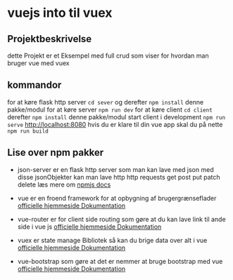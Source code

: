 # vuejs into til vuex

## Projektbeskrivelse
dette Projekt er et Eksempel med full crud som viser for hvordan man bruger vue med vuex

## kommandor 
for at køre flask http server `cd sever` og derefter `npm install` denne pakke/modul for at køre server `npm run dev`
for at køre client `cd client` derefter `npm install` denne pakke/modul start client i development `npm run serve` [http://localhost:8080](http://localhost:8080) 
hvis du er klare til din vue app skal du på nette `npm run build`

## Lise over npm pakker
* json-server er en flask http server som man kan lave med json med disse jsonObjekter kan man lave http http requests get post put patch delete læs mere om  [npmjs docs](https://www.npmjs.com/package/json-server)

* vue er en froend framework for at opbygning af brugergrænseflader [officielle hjemmeside Dokumentation](https://vuejs.org/v2/guide/)
* vue-router er for client side routing som gøre at du kan lave link til ande side i vue js 
 [officielle hjemmeside Dokumentation](https://router.vuejs.org/)
* vuex er state manage Bibliotek så kan du brige data over alt i vue [officielle hjemmeside Dokumentation](https://vuex.vuejs.org/)
* vue-bootstrap som gøre at det er nemmer at bruge bootstrap med vue  [officielle hjemmeside Dokumentation](https://bootstrap-vue.js.org/)